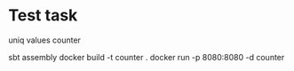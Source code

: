 # Test task
uniq values counter

sbt assembly 
docker build -t counter .
docker run  -p 8080:8080 -d counter